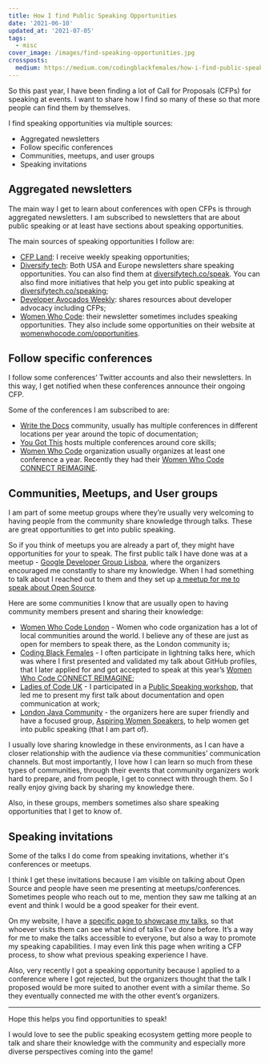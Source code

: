 ```yaml
---
title: How I find Public Speaking Opportunities
date: '2021-06-10'
updated_at: '2021-07-05'
tags:
  - misc
cover_image: /images/find-speaking-opportunities.jpg
crossposts:
  medium: https://medium.com/codingblackfemales/how-i-find-public-speaking-opportunities-84e698df1534
---
```


<!--![cover image with post title, microphone and sparkles emoji](/images/find-speaking-opportunities.jpg)-->

So this past year, I have been finding a lot of Call for Proposals (CFPs) for speaking at events. I want to share how I find so many of these so that more people can find them by themselves.

I find speaking opportunities via multiple sources:
* Aggregated newsletters
* Follow specific conferences
* Communities, meetups, and user groups
* Speaking invitations

## Aggregated newsletters

The main way I get to learn about conferences with open CFPs is through aggregated newsletters. I am subscribed to newsletters that are about public speaking or at least have sections about speaking opportunities.

The main sources of speaking opportunities I follow are:
* [CFP Land](https://www.cfpland.com/): I receive weekly speaking opportunities;
* [Diversify tech](https://www.diversifytech.co): Both USA and Europe newsletters share speaking opportunities. You can also find them at [diversifytech.co/speak](https://www.diversifytech.co/speak). You can also find more initiatives that help you get into public speaking at [diversifytech.co/speaking](https://www.diversifytech.co/speaking);
* [Developer Avocados Weekly](https://developeravocados.net/): shares resources about developer advocacy including CFPs;
* [Women Who Code](https://www.womenwhocode.com): their newsletter sometimes includes speaking opportunities. They also include some opportunities on their website at [womenwhocode.com/opportunities](https://www.womenwhocode.com/opportunities).


## Follow specific conferences

I follow some conferences’ Twitter accounts and also their newsletters. In this way, I get notified when these conferences announce their ongoing CFP.

Some of the conferences I am subscribed to are:
* [Write the Docs](https://www.writethedocs.org/) community, usually has multiple conferences in different locations per year around the topic of documentation;
* [You Got This](https://yougotthis.io/) hosts multiple conferences around core skills;
* [Women Who Code](https://www.womenwhocode.com/) organization usually organizes at least one conference a year. Recently they had their [Women Who Code CONNECT REIMAGINE](https://connectreimagine.womenwhocode.dev/).

## Communities, Meetups, and User groups

I am part of some meetup groups where they’re usually very welcoming to having people from the community share knowledge through talks. These are great opportunities to get into public speaking.

So if you think of meetups you are already a part of, they might have opportunities for your to speak. The first public talk I have done was at a meetup - [Google Developer Group Lisboa](https://gdg.community.dev/gdg-lisboa/), where the organizers encouraged me constantly to share my knowledge. When I had something to talk about I reached out to them and they set up [a meetup for me to speak about Open Source](https://www.meetup.com/gdglisbon/events/254345727/). 

Here are some communities I know that are usually open to having community members present and sharing their knowledge:
* [Women Who Code London](https://www.meetup.com/Women-Who-Code-London/) - Women who code organization has a lot of local communities around the world. I believe any of these are just as open for members to speak there, as the London community is;
* [Coding Black Females](https://www.meetup.com/Coding-Black-Females/) - I often participate in lightning talks here, which was where I first presented and validated my talk about GitHub profiles, that I later applied for and got accepted to speak at this year’s [Women Who Code CONNECT REIMAGINE](https://connectreimagine.womenwhocode.dev/);
* [Ladies of Code UK](https://www.meetup.com/Ladies-of-Code-UK/) - I participated in a [Public Speaking workshop](https://www.meetup.com/Ladies-of-Code-UK/events/272472641/), that led me to present my first talk about documentation and open communication at work;
* [London Java Community](https://www.meetup.com/Londonjavacommunity/) - the organizers here are super friendly and have a focused group, [Aspiring Women Speakers](https://www.notion.so/Aspiring-Women-Speakers-58f9e19ebae54c71885d61f0e46b8e69), to help women get into public speaking (that I am part of).

I usually love sharing knowledge in these environments, as I can have a closer relationship with the audience via these communities’ communication channels. But most importantly, I love how I can learn so much from these types of communities, through their events that community organizers work hard to prepare, and from people, I get to connect with through them. So I really enjoy giving back by sharing my knowledge there.

Also, in these groups, members sometimes also share speaking opportunities that I get to know of.

## Speaking invitations

Some of the talks I do come from speaking invitations, whether it's conferences or meetups.

I think I get these invitations because I am visible on talking about Open Source and people have seen me presenting at meetups/conferences. Sometimes people who reach out to me, mention they saw me talking at an event and think I would be a good speaker for their event.

On my website, I have a [specific page to showcase my talks](https://isabelcosta.github.io/talks/), so that whoever visits them can see what kind of talks I’ve done before. It’s a way for me to make the talks accessible to everyone, but also a way to promote my speaking capabilities. I may even link this page when writing a CFP process, to show what previous speaking experience I have.

Also, very recently I got a speaking opportunity because I applied to a conference where I got rejected, but the organizers thought that the talk I proposed would be more suited to another event with a similar theme. So they eventually connected me with the other event’s organizers.

---

Hope this helps you find opportunities to speak!

I would love to see the public speaking ecosystem getting more people to talk and share their knowledge with the community and especially more diverse perspectives coming into the game!
